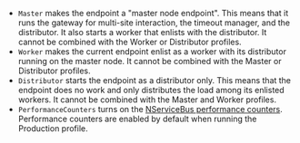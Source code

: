  * `Master` makes the endpoint a "master node endpoint". This means that it runs the gateway for multi-site interaction, the timeout manager, and the distributor. It also starts a worker that enlists with the distributor. It cannot be combined with the Worker or Distributor profiles.
 * `Worker` makes the current endpoint enlist as a worker with its distributor running on the master node. It cannot be combined with the Master or Distributor profiles.
 * `Distributor` starts the endpoint as a distributor only. This means that the endpoint does no work and only distributes the load among its enlisted workers. It cannot be combined with the Master and Worker profiles.
 * `PerformanceCounters` turns on the [NServiceBus performance counters](/monitoring/metrics/performance-counters.md). Performance counters are enabled by default when running the Production profile.